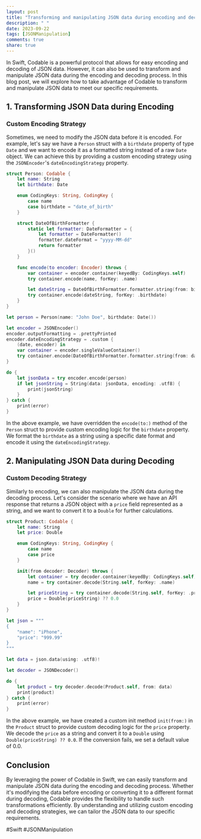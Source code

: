 ```yaml
---
layout: post
title: "Transforming and manipulating JSON data during encoding and decoding with Codable"
description: " "
date: 2023-09-22
tags: [JSONManipulation]
comments: true
share: true
---
```


In Swift, Codable is a powerful protocol that allows for easy encoding and decoding of JSON data. However, it can also be used to transform and manipulate JSON data during the encoding and decoding process. In this blog post, we will explore how to take advantage of Codable to transform and manipulate JSON data to meet our specific requirements.

## 1. Transforming JSON Data during Encoding

### Custom Encoding Strategy

Sometimes, we need to modify the JSON data before it is encoded. For example, let's say we have a `Person` struct with a `birthdate` property of type `Date` and we want to encode it as a formatted string instead of a raw `Date` object. We can achieve this by providing a custom encoding strategy using the `JSONEncoder`'s `dateEncodingStrategy` property.

```swift
struct Person: Codable {
    let name: String
    let birthdate: Date

    enum CodingKeys: String, CodingKey {
        case name
        case birthdate = "date_of_birth"
    }

    struct DateOfBirthFormatter {
        static let formatter: DateFormatter = {
            let formatter = DateFormatter()
            formatter.dateFormat = "yyyy-MM-dd"
            return formatter
        }()
    }

    func encode(to encoder: Encoder) throws {
        var container = encoder.container(keyedBy: CodingKeys.self)
        try container.encode(name, forKey: .name)

        let dateString = DateOfBirthFormatter.formatter.string(from: birthdate)
        try container.encode(dateString, forKey: .birthdate)
    }
}

let person = Person(name: "John Doe", birthdate: Date())

let encoder = JSONEncoder()
encoder.outputFormatting = .prettyPrinted
encoder.dateEncodingStrategy = .custom {
    (date, encoder) in
    var container = encoder.singleValueContainer()
    try container.encode(DateOfBirthFormatter.formatter.string(from: date))
}

do {
    let jsonData = try encoder.encode(person)
    if let jsonString = String(data: jsonData, encoding: .utf8) {
        print(jsonString)
    }
} catch {
    print(error)
}
```

In the above example, we have overridden the `encode(to:)` method of the `Person` struct to provide custom encoding logic for the `birthdate` property. We format the `birthdate` as a string using a specific date format and encode it using the `dateEncodingStrategy`.

## 2. Manipulating JSON Data during Decoding

### Custom Decoding Strategy

Similarly to encoding, we can also manipulate the JSON data during the decoding process. Let's consider the scenario where we have an API response that returns a JSON object with a `price` field represented as a string, and we want to convert it to a `Double` for further calculations.

```swift
struct Product: Codable {
    let name: String
    let price: Double

    enum CodingKeys: String, CodingKey {
        case name
        case price
    }

    init(from decoder: Decoder) throws {
        let container = try decoder.container(keyedBy: CodingKeys.self)
        name = try container.decode(String.self, forKey: .name)

        let priceString = try container.decode(String.self, forKey: .price)
        price = Double(priceString) ?? 0.0
    }
}

let json = """
{
    "name": "iPhone",
    "price": "999.99"
}
"""

let data = json.data(using: .utf8)!

let decoder = JSONDecoder()

do {
    let product = try decoder.decode(Product.self, from: data)
    print(product)
} catch {
    print(error)
}
```

In the above example, we have created a custom init method `init(from:)` in the `Product` struct to provide custom decoding logic for the `price` property. We decode the `price` as a string and convert it to a `Double` using `Double(priceString) ?? 0.0`. If the conversion fails, we set a default value of 0.0.

## Conclusion

By leveraging the power of Codable in Swift, we can easily transform and manipulate JSON data during the encoding and decoding process. Whether it's modifying the data before encoding or converting it to a different format during decoding, Codable provides the flexibility to handle such transformations efficiently. By understanding and utilizing custom encoding and decoding strategies, we can tailor the JSON data to our specific requirements.

#Swift #JSONManipulation